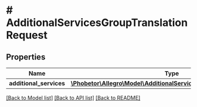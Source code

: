 # # AdditionalServicesGroupTranslationRequest

## Properties

Name | Type | Description | Notes
------------ | ------------- | ------------- | -------------
**additional_services** | [**\Phobetor\Allegro\Model\AdditionalServicesGroupTranslationWrapper**](AdditionalServicesGroupTranslationWrapper.md) |  | [optional]

[[Back to Model list]](../../README.md#models) [[Back to API list]](../../README.md#endpoints) [[Back to README]](../../README.md)
